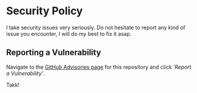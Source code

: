 # Security Policy

I take security issues very seriously. Do not hesitate to report any kind of issue you encounter, I will do my best to fix it asap.

## Reporting a Vulnerability

Navigate to the [GitHub Advisories page](https://github.com/brooks-code/sys_utils/security/advisories) for this repository and click *'Report a Vulnerability'*.

Takk!
